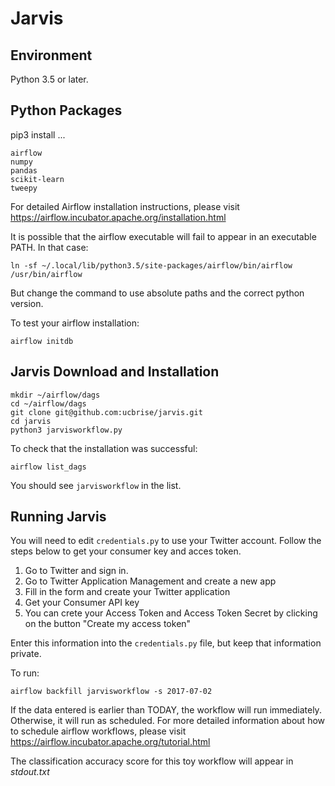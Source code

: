 # Jarvis

## Environment
Python 3.5 or later.

## Python Packages
pip3 install ...
```
airflow
numpy
pandas
scikit-learn
tweepy
```
For detailed Airflow installation instructions, please visit https://airflow.incubator.apache.org/installation.html

It is possible that the airflow executable will fail to appear in an executable PATH. In that case:
``` 
ln -sf ~/.local/lib/python3.5/site-packages/airflow/bin/airflow /usr/bin/airflow
```
But change the command to use absolute paths and the correct python version.

To test your airflow installation:
```
airflow initdb
```
## Jarvis Download and Installation
```
mkdir ~/airflow/dags
cd ~/airflow/dags
git clone git@github.com:ucbrise/jarvis.git
cd jarvis
python3 jarvisworkflow.py
```
To check that the installation was successful:
```
airflow list_dags
```
You should see `jarvisworkflow` in the list.

## Running Jarvis
You will need to edit `credentials.py` to use your Twitter account. Follow the steps below to get your consumer key and acces token.

1. Go to Twitter and sign in.
2. Go to Twitter Application Management and create a new app
3. Fill in the form and create your Twitter application
4. Get your Consumer API key
5. You can crete your Access Token and Access Token Secret by clicking on the button "Create my access token"

Enter this information into the `credentials.py` file, but keep that information private.

To run:
```
airflow backfill jarvisworkflow -s 2017-07-02
```
If the data entered is earlier than TODAY, the workflow will run immediately. Otherwise, it will run as scheduled. For more detailed information about how to schedule airflow workflows, please visit https://airflow.incubator.apache.org/tutorial.html

The classification accuracy score for this toy workflow will appear in *stdout.txt*
